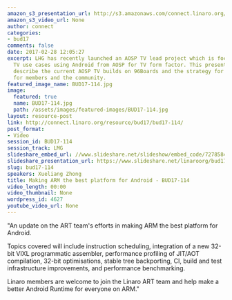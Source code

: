 ```yaml
---
amazon_s3_presentation_url: http://s3.amazonaws.com/connect.linaro.org/bud17/Presentations/BUD17-114%20-%20Making%20ARM%20the%20Best%20Platform%20for%20Android.pdf
amazon_s3_video_url: None
author: connect
categories:
- bud17
comments: false
date: 2017-02-28 12:05:27
excerpt: LHG has recently launched an AOSP TV lead project which is focused on specific
  TV use cases using Android from AOSP for TV form factor. This presentation will
  describe the current AOSP TV builds on 96Boards and the strategy for Android TV
  for members and the community.
featured_image_name: BUD17-114.jpg
image:
  featured: true
  name: BUD17-114.jpg
  path: /assets/images/featured-images/BUD17-114.jpg
layout: resource-post
link: http://connect.linaro.org/resource/bud17/bud17-114/
post_format:
- Video
session_id: BUD17-114
session_track: LMG
slideshare_embed_url: //www.slideshare.net/slideshow/embed_code/72785845
slideshare_presentation_url: https://www.slideshare.net/linaroorg/bud17114-making-arm-the-best-platform-for-android
slug: bud17-114
speakers: Xueliang Zhong
title: Making ARM the best platform for Android - BUD17-114
video_length: 00:00
video_thumbnail: None
wordpress_id: 4627
youtube_video_url: None
---
```


"An update on the ART team's efforts in making ARM the best platform for Android.



Topics covered will include instruction scheduling, integration of a new 32-bit VIXL programmatic assembler, performance profiling of JIT/AOT compilation, 32-bit optimisations, stable tree backporting, CI, build and test infrastructure improvements, and performance benchmarking.



Linaro members are welcome to join the Linaro ART team and help make a better Android Runtime for everyone on ARM."